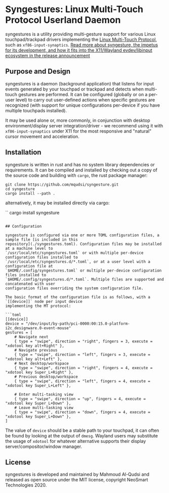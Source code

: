 # Syngestures: Linux Multi-Touch Protocol Userland Daemon

syngestures is a utility providing multi-gesture support for various Linux touchpad/trackpad drivers
implementing the [Linux Multi-Touch
Protocol](https://www.kernel.org/doc/Documentation/input/multi-touch-protocol.txt), such as
`xf86-input-synaptics`. [Read more about syngesture, the impetus for its development, and how it fits
into the X11/Wayland evdev/libinput ecosystem in the release
announcement](http://neosmart.net/blog/2020/multi-touch-gestures-on-linux/)

## Purpose and Design

syngestures is a daemon (background application) that listens for input events generated by your
touchpad or trackpad and detects when multi-touch gestures are performed. It can be configured
(globally or on a per-user level) to carry out user-defined actions when specific gestures are
recognized (with support for unique configurations per-device if you have multiple touchpads
installed).

It may be used alone or, more commonly, in conjunction with desktop environment/display server
integration/driver - we recommend using it with `xf86-input-synaptics` under X11 for the most
responsive and "natural" cursor movement and acceleration.

## Installation

syngesture is written in rust and has no system library dependencies or requirements. It can be
compiled and installed by checking out a copy of the source code and building with `cargo`, the rust
package manager:

```
git clone https://github.com/mqudsi/syngesture.git
cd syngesture
cargo install --path .
```

alternatively, it may be installed directly via cargo:

``
cargo install syngesture
```

## Configuration

syngesture is configured via one or more TOML configuration files, a sample file [is included in this
repository](./syngestures.toml). Configuration files may be installed at a machine level to
`/usr/local/etc/syngestures.toml` or with multiple per-device configuration files installed to
`/usr/local/etc/syngestures.d/*.toml`, or at a user level with a configuration file at
`$HOME/.config/syngestures.toml` or multiple per-device configuration files installed to
`$HOME/.config/syngestures.d/*.toml`. Multiple files are supported and concatenated with user
configuration files overriding the system configuration file.

The basic format of the configuration file is as follows, with a `[[device]]` node per input device
implementing the MT protocol:

```toml
[[device]]
device = "/dev/input/by-path/pci-0000:00:15.0-platform-i2c_designware.0-event-mouse"
gestures = [
	# Navigate next
	{ type = "swipe", direction = "right", fingers = 3, execute = "xdotool key alt+Right" },
	# Navigate previous
	{ type = "swipe", direction = "left", fingers = 3, execute = "xdotool key alt+Left" },
	# Next desktop/workspace
	{ type = "swipe", direction = "right", fingers = 4, execute = "xdotool key Super_L+Right" },
	# Previous desktop/workspace
	{ type = "swipe", direction = "left", fingers = 4, execute = "xdotool key Super_L+Left" },

	# Enter multi-tasking view
	{ type = "swipe", direction = "up", fingers = 4, execute = "xdotool key Super_L+Down" },
	# Leave multi-tasking view
	{ type = "swipe", direction = "down", fingers = 4, execute = "xdotool key Super_L+Down" },
]
```

The value of `device` should be a stable path to your touchpad, it can often be found by looking at
the output of `dmesg`. Wayland users may substitute the usage of `xdotool` for whatever alternative
supports their display server/compositor/window manager.

## License

syngestures is developed and maintained by Mahmoud Al-Qudsi and released as open source under the
MIT license, copyright NeoSmart Technologies 2020.
